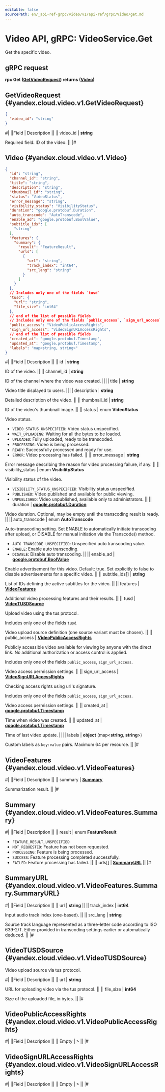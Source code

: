 ```yaml
---
editable: false
sourcePath: en/_api-ref-grpc/video/v1/api-ref/grpc/Video/get.md
---
```


# Video API, gRPC: VideoService.Get

Get the specific video.

## gRPC request

**rpc Get ([GetVideoRequest](#yandex.cloud.video.v1.GetVideoRequest)) returns ([Video](#yandex.cloud.video.v1.Video))**

## GetVideoRequest {#yandex.cloud.video.v1.GetVideoRequest}

```json
{
  "video_id": "string"
}
```

#|
||Field | Description ||
|| video_id | **string**

Required field. ID of the video. ||
|#

## Video {#yandex.cloud.video.v1.Video}

```json
{
  "id": "string",
  "channel_id": "string",
  "title": "string",
  "description": "string",
  "thumbnail_id": "string",
  "status": "VideoStatus",
  "error_message": "string",
  "visibility_status": "VisibilityStatus",
  "duration": "google.protobuf.Duration",
  "auto_transcode": "AutoTranscode",
  "enable_ad": "google.protobuf.BoolValue",
  "subtitle_ids": [
    "string"
  ],
  "features": {
    "summary": {
      "result": "FeatureResult",
      "urls": [
        {
          "url": "string",
          "track_index": "int64",
          "src_lang": "string"
        }
      ]
    }
  },
  // Includes only one of the fields `tusd`
  "tusd": {
    "url": "string",
    "file_size": "int64"
  },
  // end of the list of possible fields
  // Includes only one of the fields `public_access`, `sign_url_access`
  "public_access": "VideoPublicAccessRights",
  "sign_url_access": "VideoSignURLAccessRights",
  // end of the list of possible fields
  "created_at": "google.protobuf.Timestamp",
  "updated_at": "google.protobuf.Timestamp",
  "labels": "map<string, string>"
}
```

#|
||Field | Description ||
|| id | **string**

ID of the video. ||
|| channel_id | **string**

ID of the channel where the video was created. ||
|| title | **string**

Video title displayed to users. ||
|| description | **string**

Detailed description of the video. ||
|| thumbnail_id | **string**

ID of the video's thumbnail image. ||
|| status | enum **VideoStatus**

Video status.

- `VIDEO_STATUS_UNSPECIFIED`: Video status unspecified.
- `WAIT_UPLOADING`: Waiting for all the bytes to be loaded.
- `UPLOADED`: Fully uploaded, ready to be transcoded.
- `PROCESSING`: Video is being processed.
- `READY`: Successfully processed and ready for use.
- `ERROR`: Video processing has failed. ||
|| error_message | **string**

Error message describing the reason for video processing failure, if any. ||
|| visibility_status | enum **VisibilityStatus**

Visibility status of the video.

- `VISIBILITY_STATUS_UNSPECIFIED`: Visibility status unspecified.
- `PUBLISHED`: Video published and available for public viewing.
- `UNPUBLISHED`: Video unpublished, available only to administrators. ||
|| duration | **[google.protobuf.Duration](https://developers.google.com/protocol-buffers/docs/reference/csharp/class/google/protobuf/well-known-types/duration)**

Video duration. Optional, may be empty until the transcoding result is ready. ||
|| auto_transcode | enum **AutoTranscode**

Auto-transcoding setting.
Set ENABLE to automatically initiate transcoding after upload,
or DISABLE for manual initiation via the Transcode() method.

- `AUTO_TRANSCODE_UNSPECIFIED`: Unspecified auto transcoding value.
- `ENABLE`: Enable auto transcoding.
- `DISABLE`: Disable auto transcoding. ||
|| enable_ad | **[google.protobuf.BoolValue](https://developers.google.com/protocol-buffers/docs/reference/csharp/class/google/protobuf/well-known-types/bool-value)**

Enable advertisement for this video.
Default: true.
Set explicitly to false to disable advertisements for a specific video. ||
|| subtitle_ids[] | **string**

List of IDs defining the active subtitles for the video. ||
|| features | **[VideoFeatures](#yandex.cloud.video.v1.VideoFeatures)**

Additional video processing features and their results. ||
|| tusd | **[VideoTUSDSource](#yandex.cloud.video.v1.VideoTUSDSource)**

Upload video using the tus protocol.

Includes only one of the fields `tusd`.

Video upload source definition (one source variant must be chosen). ||
|| public_access | **[VideoPublicAccessRights](#yandex.cloud.video.v1.VideoPublicAccessRights)**

Publicly accessible video available for viewing by anyone with the direct link.
No additional authorization or access control is applied.

Includes only one of the fields `public_access`, `sign_url_access`.

Video access permission settings. ||
|| sign_url_access | **[VideoSignURLAccessRights](#yandex.cloud.video.v1.VideoSignURLAccessRights)**

Checking access rights using url's signature.

Includes only one of the fields `public_access`, `sign_url_access`.

Video access permission settings. ||
|| created_at | **[google.protobuf.Timestamp](https://developers.google.com/protocol-buffers/docs/reference/google.protobuf#timestamp)**

Time when video was created. ||
|| updated_at | **[google.protobuf.Timestamp](https://developers.google.com/protocol-buffers/docs/reference/google.protobuf#timestamp)**

Time of last video update. ||
|| labels | **object** (map<**string**, **string**>)

Custom labels as `` key:value `` pairs. Maximum 64 per resource. ||
|#

## VideoFeatures {#yandex.cloud.video.v1.VideoFeatures}

#|
||Field | Description ||
|| summary | **[Summary](#yandex.cloud.video.v1.VideoFeatures.Summary)**

Summarization result. ||
|#

## Summary {#yandex.cloud.video.v1.VideoFeatures.Summary}

#|
||Field | Description ||
|| result | enum **FeatureResult**

- `FEATURE_RESULT_UNSPECIFIED`
- `NOT_REQUESTED`: Feature has not been requested.
- `PROCESSING`: Feature is being processed.
- `SUCCESS`: Feature processing completed successfully.
- `FAILED`: Feature processing has failed. ||
|| urls[] | **[SummaryURL](#yandex.cloud.video.v1.VideoFeatures.Summary.SummaryURL)** ||
|#

## SummaryURL {#yandex.cloud.video.v1.VideoFeatures.Summary.SummaryURL}

#|
||Field | Description ||
|| url | **string** ||
|| track_index | **int64**

Input audio track index (one-based). ||
|| src_lang | **string**

Source track language represented as a three-letter code according to ISO 639-2/T.
Either provided in transcoding settings earlier or automatically deduced. ||
|#

## VideoTUSDSource {#yandex.cloud.video.v1.VideoTUSDSource}

Video upload source via tus protocol.

#|
||Field | Description ||
|| url | **string**

URL for uploading video via the tus protocol. ||
|| file_size | **int64**

Size of the uploaded file, in bytes. ||
|#

## VideoPublicAccessRights {#yandex.cloud.video.v1.VideoPublicAccessRights}

#|
||Field | Description ||
|| Empty | > ||
|#

## VideoSignURLAccessRights {#yandex.cloud.video.v1.VideoSignURLAccessRights}

#|
||Field | Description ||
|| Empty | > ||
|#